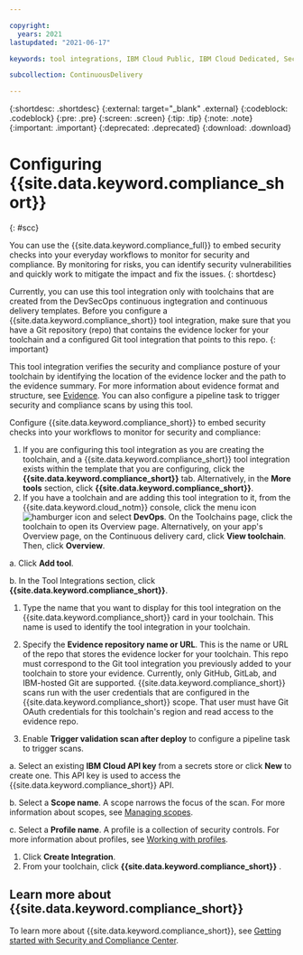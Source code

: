 ```yaml
---

copyright:
  years: 2021
lastupdated: "2021-06-17"

keywords: tool integrations, IBM Cloud Public, IBM Cloud Dedicated, Security and Compliance Center

subcollection: ContinuousDelivery

---
```


{:shortdesc: .shortdesc}
{:external: target="_blank" .external}
{:codeblock: .codeblock}
{:pre: .pre}
{:screen: .screen}
{:tip: .tip}
{:note: .note}
{:important: .important}
{:deprecated: .deprecated}
{:download: .download}   

# Configuring {{site.data.keyword.compliance_short}}
{: #scc}

You can use the {{site.data.keyword.compliance_full}} to embed security checks into your everyday workflows to monitor for security and compliance. By monitoring for risks, you can identify security vulnerabilities and quickly work to mitigate the impact and fix the issues.
{: shortdesc}

Currently, you can use this tool integration only with toolchains that are created from the DevSecOps continuous ingtegration and continuous delivery templates. Before you configure a {{site.data.keyword.compliance_short}} tool integration, make sure that you have a Git repository (repo) that contains the evidence locker for your toolchain and a configured Git tool integration that points to this repo.
{: important}

This tool integration verifies the security and compliance posture of your toolchain by identifying the location of the evidence locker and the path to the evidence summary. For more information about evidence format and structure, see [Evidence](/docs/ContinuousDelivery?topic=ContinuousDelivery-cd-devsecops-evidence). You can also configure a pipeline task to trigger security and compliance scans by using this tool.

Configure {{site.data.keyword.compliance_short}} to embed security checks into your workflows to monitor for security and compliance:

1. If you are configuring this tool integration as you are creating the toolchain, and a {{site.data.keyword.compliance_short}} tool integration exists within the template that you are configuring, click the **{{site.data.keyword.compliance_short}}** tab. Alternatively, in the **More tools** section, click **{{site.data.keyword.compliance_short}}**.
1. If you have a toolchain and are adding this tool integration to it, from the {{site.data.keyword.cloud_notm}} console, click the menu icon ![hamburger icon](images/icon_hamburger.svg) and select **DevOps**. On the Toolchains page, click the toolchain to open its Overview page. Alternatively, on your app's Overview page, on the Continuous delivery card, click **View toolchain**. Then, click **Overview**.  

 a. Click **Add tool**.

 b. In the Tool Integrations section, click **{{site.data.keyword.compliance_short}}**.

1. Type the name that you want to display for this tool integration on the {{site.data.keyword.compliance_short}} card in your toolchain. This name is used to identify the tool integration in your toolchain.

1. Specify the **Evidence repository name or URL**. This is the name or URL of the repo that stores the evidence locker for your toolchain. This repo must correspond to the Git tool integration you previously added to your toolchain to store your evidence. Currently, only GitHub, GitLab, and IBM-hosted Git are supported. {{site.data.keyword.compliance_short}} scans run with the user credentials that are configured in the {{site.data.keyword.compliance_short}} scope. That user must have Git OAuth credentials for this toolchain's region and read access to the evidence repo.

1. Enable **Trigger validation scan after deploy** to configure a pipeline task to trigger scans.

 a. Select an existing **IBM Cloud API key** from a secrets store or click **New** to create one. This API key is used to access the {{site.data.keyword.compliance_short}} API.
 
 b. Select a **Scope name**. A scope narrows the focus of the scan. For more information about scopes, see [Managing scopes](/docs/security-compliance?topic=security-compliance-scopes).

 c. Select a **Profile name**. A profile is a collection of security controls. For more information about profiles, see [Working with profiles](/docs/security-compliance?topic=security-compliance-profiles).

1. Click **Create Integration**.
1. From your toolchain, click **{{site.data.keyword.compliance_short}}** .  
 
## Learn more about {{site.data.keyword.compliance_short}}

To learn more about {{site.data.keyword.compliance_short}}, see [Getting started with Security and Compliance Center](/docs/security-compliance?topic=security-compliance-getting-started).
